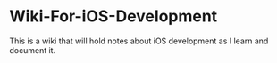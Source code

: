 # Wiki-For-iOS-Development
This is a wiki that will hold notes about iOS development as I learn and document it. 
